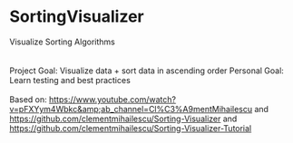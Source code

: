 # SortingVisualizer
Visualize Sorting Algorithms  
<br> <br>
Project Goal: Visualize data + sort data in ascending order
Personal Goal: Learn testing and best practices
<br> <br> 
Based on: https://www.youtube.com/watch?v=pFXYym4Wbkc&amp;ab_channel=Cl%C3%A9mentMihailescu  and https://github.com/clementmihailescu/Sorting-Visualizer and https://github.com/clementmihailescu/Sorting-Visualizer-Tutorial
